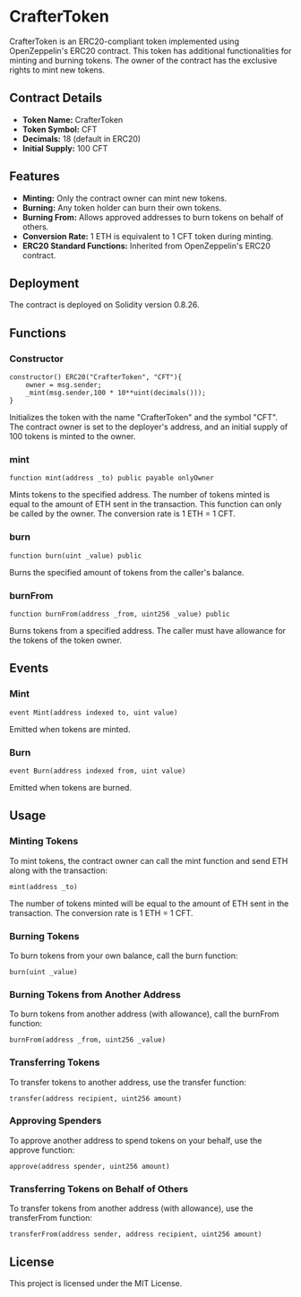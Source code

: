 # CrafterToken

CrafterToken is an ERC20-compliant token implemented using OpenZeppelin's ERC20 contract. This token has additional functionalities for minting and burning tokens. The owner of the contract has the exclusive rights to mint new tokens.

## Contract Details

- **Token Name:** CrafterToken
- **Token Symbol:** CFT
- **Decimals:** 18 (default in ERC20)
- **Initial Supply:** 100 CFT

## Features

- **Minting:** Only the contract owner can mint new tokens.
- **Burning:** Any token holder can burn their own tokens.
- **Burning From:** Allows approved addresses to burn tokens on behalf of others.
- **Conversion Rate:** 1 ETH is equivalent to 1 CFT token during minting.
- **ERC20 Standard Functions:** Inherited from OpenZeppelin's ERC20 contract.

## Deployment

The contract is deployed on Solidity version 0.8.26.

## Functions

### Constructor

```solidity
constructor() ERC20("CrafterToken", "CFT"){
    owner = msg.sender;
    _mint(msg.sender,100 * 10**uint(decimals()));
}
```
Initializes the token with the name "CrafterToken" and the symbol "CFT". The contract owner is set to the deployer's address, and an initial supply of 100 tokens is minted to the owner.

### mint
```solidity
function mint(address _to) public payable onlyOwner
```
Mints tokens to the specified address. The number of tokens minted is equal to the amount of ETH sent in the transaction. This function can only be called by the owner. The conversion rate is 1 ETH = 1 CFT.

### burn
```solidity
function burn(uint _value) public
```
Burns the specified amount of tokens from the caller's balance.

### burnFrom
```solidity
function burnFrom(address _from, uint256 _value) public
```
Burns tokens from a specified address. The caller must have allowance for the tokens of the token owner.

## Events
### Mint
```solidity
event Mint(address indexed to, uint value)
```
Emitted when tokens are minted.

### Burn
```solidity
event Burn(address indexed from, uint value)
```
Emitted when tokens are burned.

## Usage
### Minting Tokens
To mint tokens, the contract owner can call the mint function and send ETH along with the transaction:

```solidity
mint(address _to)
```
The number of tokens minted will be equal to the amount of ETH sent in the transaction. The conversion rate is 1 ETH = 1 CFT.

### Burning Tokens
To burn tokens from your own balance, call the burn function:

```solidity
burn(uint _value)
```
### Burning Tokens from Another Address
To burn tokens from another address (with allowance), call the burnFrom function:

```solidity
burnFrom(address _from, uint256 _value)
```
### Transferring Tokens
To transfer tokens to another address, use the transfer function:

```solidity
transfer(address recipient, uint256 amount)
```
### Approving Spenders
To approve another address to spend tokens on your behalf, use the approve function:

```solidity
approve(address spender, uint256 amount)
```
### Transferring Tokens on Behalf of Others
To transfer tokens from another address (with allowance), use the transferFrom function:

```solidity
transferFrom(address sender, address recipient, uint256 amount)
```
## License
This project is licensed under the MIT License.